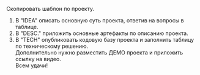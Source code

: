 Скопировать шаблон по проекту.  
1. В "IDEA" описать основную суть проекта, ответив на вопросы в таблице.  
2. В "DESC." приложить основные артефакты по описанию проекта.  
3. В "TECH" опубликовать кодовую базу проекта и заполнить таблицу по техническому решению.  
Дополнительно нужно разместить ДЕМО проекта и приложить ссылку на видео.  
Всем удачи!
